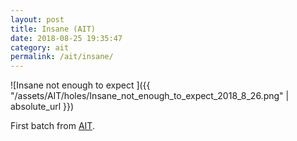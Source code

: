 ```yaml
---
layout: post
title: Insane (AIT)
date: 2018-08-25 19:35:47
category: ait
permalink: /ait/insane/ 
---
```


![Insane not enough to expect ]({{ "/assets/AIT/holes/Insane_not_enough_to_expect_2018_8_26.png" | absolute_url }})

First batch from [AIT](https://github.com/jchwenger/AIT).
